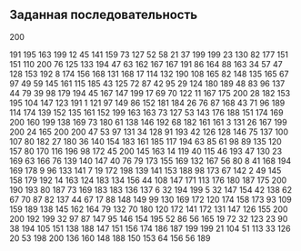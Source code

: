 ## Заданная последовательность
200

191 195
163 199
12 45
141 159
73 127
52 58
21 37
199 199
23 130
82 177
151 151
110 200
76 125
133 194
47 63
162 167
167 191
86 164
88 163
34 57
47 128
153 192
8 174
156 168
131 168
17 114
132 190
108 165
82 148
135 165
67 97
49 59
145 161
115 185
43 125
72 87
42 95
29 124
180 189
48 83
96 137
44 79
39 98
179 194
45 167
147 199
17 69
70 122
11 167
175 200
28 182
153 195
104 147
123 191
1 121
97 149
86 152
181 184
26 76
87 168
43 71
96 189
114 174
139 152
135 161
152 199
163 163
73 127
53 143
176 188
151 174
169 200
160 199
138 169
73 180
61 138
146 192
68 182
161 161
3 131
26 167
199 200
24 165
200 200
47 53
97 131
34 128
91 193
42 126
128 146
75 137
100 107
80 182
27 180
36 140
154 183
161 185
117 194
63 85
61 98
89 135
120 157
80 170
116 196
98 172
45 200
145 163
14 119
40 115
46 193
47 130
23 169
63 166
76 139
140 147
40 76
79 173
155 169
132 167
56 80
8 41
168 194
169 178
9 96
133 141
7 19
172 198
139 141
153 188
98 173
67 142
2 49
145 158
179 192
14 163
124 183
134 156
44 108
147 171
113 176
180 187
175 200
190 193
80 187
73 169
183 183
136 137
6 32
194 199
5 32
147 154
42 138
62 67
70 87
82 137
44 67
17 88
148 149
99 130
169 172
120 174
158 173
93 109
159 189
138 145
162 164
79 132
70 180
120 172
141 172
131 147
126 155
200 200
192 199
32 97
87 147
95 146
154 195
52 86
56 165
19 72
32 123
23 90
38 194
105 151
138 188
147 151
156 174
186 187
199 199
21 104
51 113
33 126
20 53
198 200
136 160
148 188
150 153
64 156
56 189